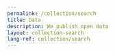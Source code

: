 ```yaml
---
permalink: /collection/search
title: Data
description: We publish open data
layout: collection-search
lang-ref: collection/search
---
```


